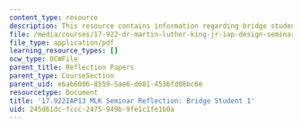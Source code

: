 ```yaml
---
content_type: resource
description: This resource contains information regarding bridge student 1.
file: /media/courses/17-922-dr-martin-luther-king-jr-iap-design-seminar-january-iap-2013/245d61dcfccc2475949b9fe1c1fe1b0a_MIT17_922IAP13_RefPapr4A.pdf
file_type: application/pdf
learning_resource_types: []
ocw_type: OCWFile
parent_title: Reflection Papers
parent_type: CourseSection
parent_uid: e6ab6006-8559-5ae6-d681-4536fd08bc6e
resourcetype: Document
title: '17.922IAP13 MLK Seminar Reflection: Bridge Student 1'
uid: 245d61dc-fccc-2475-949b-9fe1c1fe1b0a
---
```

